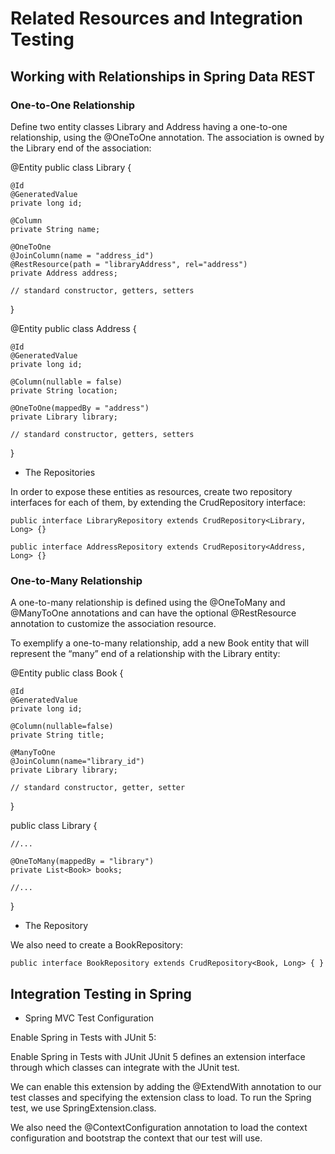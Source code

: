 # Related Resources and Integration Testing

## Working with Relationships in Spring Data REST

### One-to-One Relationship

Define two entity classes Library and Address having a one-to-one relationship, using the @OneToOne annotation. The association is owned by the Library end of the association:

@Entity
public class Library {

    @Id
    @GeneratedValue
    private long id;

    @Column
    private String name;

    @OneToOne
    @JoinColumn(name = "address_id")
    @RestResource(path = "libraryAddress", rel="address")
    private Address address;
    
    // standard constructor, getters, setters
}

@Entity
public class Address {

    @Id
    @GeneratedValue
    private long id;

    @Column(nullable = false)
    private String location;

    @OneToOne(mappedBy = "address")
    private Library library;

    // standard constructor, getters, setters
}

* The Repositories

In order to expose these entities as resources, create two repository interfaces for each of them, by extending the CrudRepository interface:

`public interface LibraryRepository extends CrudRepository<Library, Long> {}`

`public interface AddressRepository extends CrudRepository<Address, Long> {}`

### One-to-Many Relationship

A one-to-many relationship is defined using the @OneToMany and @ManyToOne annotations and can have the optional @RestResource annotation to customize the association resource.

To exemplify a one-to-many relationship, add a new Book entity that will represent the “many” end of a relationship with the Library entity:

@Entity
public class Book {

    @Id
    @GeneratedValue
    private long id;
    
    @Column(nullable=false)
    private String title;
    
    @ManyToOne
    @JoinColumn(name="library_id")
    private Library library;
    
    // standard constructor, getter, setter
}

public class Library {
 
    //...
 
    @OneToMany(mappedBy = "library")
    private List<Book> books;
 
    //...
 
}

* The Repository

We also need to create a BookRepository:

`public interface BookRepository extends CrudRepository<Book, Long> { }`

## Integration Testing in Spring

* Spring MVC Test Configuration

Enable Spring in Tests with JUnit 5: 

Enable Spring in Tests with JUnit JUnit 5 defines an extension interface through which classes can integrate with the JUnit test.

We can enable this extension by adding the @ExtendWith annotation to our test classes and specifying the extension class to load. To run the Spring test, we use SpringExtension.class.

We also need the @ContextConfiguration annotation to load the context configuration and bootstrap the context that our test will use.